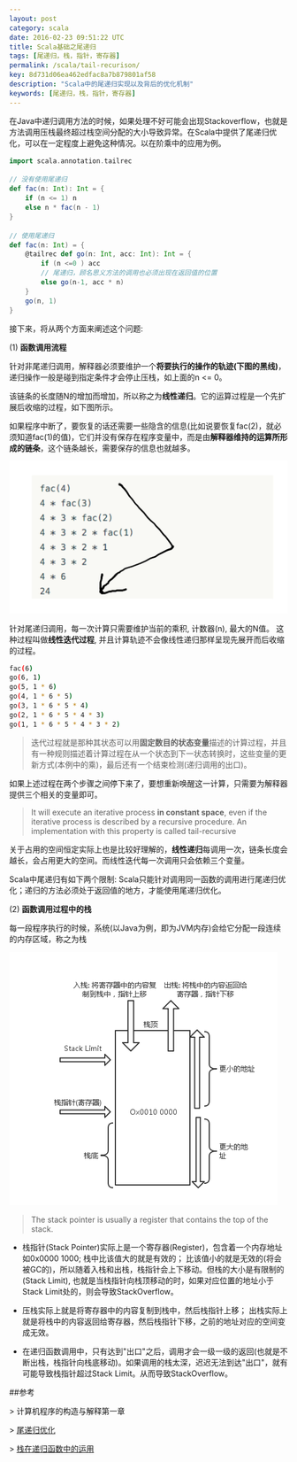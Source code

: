 ```yaml
---
layout: post
category: scala
date: 2016-02-23 09:51:22 UTC
title: Scala基础之尾递归
tags: [尾递归，栈，指针，寄存器]
permalink: /scala/tail-recurison/
key: 8d731d06ea462edfac8a7b879801af58
description: "Scala中的尾递归实现以及背后的优化机制"
keywords: [尾递归，栈，指针，寄存器]
---
```


<b style="display:none">
 那么在递归调用的时候，压栈压入的到底是什么了 对于阶乘来讲， into stack 就是那个int值吗
 在研究bubble的时候出现了 Stackoverflow 那么是这种情况 into stack的又是什么
</b>

在Java中递归调用方法的时候，如果处理不好可能会出现Stackoverflow，也就是方法调用压栈最终超过栈空间分配的大小导致异常。在Scala中提供了尾递归优化，可以在一定程度上避免这种情况。以在阶乘中的应用为例。

```scala
import scala.annotation.tailrec

// 没有使用尾递归
def fac(n: Int): Int = {
    if (n <= 1) n
    else n * fac(n - 1)
}

// 使用尾递归
def fac(n: Int) = {
    @tailrec def go(n: Int, acc: Int): Int = {
        if (n <=0 ) acc
        // 尾递归，顾名思义方法的调用也必须出现在返回值的位置
        else go(n-1, acc * n) 
    }
    go(n, 1)
}
```

接下来，将从两个方面来阐述这个问题:

(1) **函数调用流程**

针对非尾递归调用，解释器必须要维护一个**将要执行的操作的轨迹(下图的黑线)**， 递归操作一般是碰到指定条件才会停止压栈，如上面的n <= 0。

该链条的长度随N的增加而增加，所以称之为**线性递归**。它的运算过程是一个先扩展后收缩的过程，如下图所示。

如果程序中断了，要恢复的话还需要一些隐含的信息(比如说要恢复fac(2)，就必须知道fac(1)的值)，它们并没有保存在程序变量中，而是由**解释器维持的运算所形成的链条**，这个链条越长，需要保存的信息也就越多。

![线性递归的路径](/static/images/charts/2016-02-23/fac_linear_recursion.png)
    
针对尾递归调用，每一次计算只需要维护当前的乘积, 计数器(n), 最大的N值。
这种过程叫做**线性迭代过程**, 并且计算轨迹不会像线性递归那样呈现先展开而后收缩的过程。

```bash     
fac(6)
go(6, 1)
go(5, 1 * 6)
go(4, 1 * 6 * 5)
go(3, 1 * 6 * 5 * 4)
go(2, 1 * 6 * 5 * 4 * 3)
go(1, 1 * 6 * 5 * 4 * 3 * 2)
```

> 迭代过程就是那种其状态可以用**固定数目的状态变量**描述的计算过程，并且有一种规则描述着计算过程在从一个状态到下一状态转换时，这些变量的更新方式(本例中的乘)，最后还有一个结束检测(递归调用的出口)。 

如果上述过程在两个步骤之间停下来了，要想重新唤醒这一计算，只需要为解释器提供三个相关的变量即可。

> It will execute an iterative process **in constant space**, even if the iterative process is described by a recursive procedure. An implementation with this property is called tail-recursive

关于占用的空间恒定实际上也是比较好理解的，**线性递归**每调用一次，链条长度会越长，会占用更大的空间。而线性迭代每一次调用只会依赖三个变量。

Scala中尾递归有如下两个限制: Scala只能针对调用同一函数的调用进行尾递归优化；递归的方法必须处于返回值的地方，才能使用尾递归优化。

(2) **函数调用过程中的栈**

每一段程序执行的时候，系统(以Java为例，即为JVM内存)会给它分配一段连续的内存区域，称之为栈

![Stack In Memory](/static/images/charts/2016-02-23/stack.png)

> The stack pointer is usually a register that contains the top of the stack.

+ 栈指针(Stack Pointer)实际上是一个寄存器(Register)，包含着一个内存地址如0x0000 1000; 栈中比该值大的就是有效的； 比该值小的就是无效的(将会被GC的)，所以随着入栈和出栈，栈指针会上下移动。但栈的大小是有限制的(Stack Limit), 也就是当栈指针向栈顶移动的时，如果对应位置的地址小于Stack Limit处的，则会导致StackOverflow。

+ 压栈实际上就是将寄存器中的内容复制到栈中，然后栈指针上移； 出栈实际上就是将栈中的内容返回给寄存器，然后栈指针下移，之前的地址对应的空间变成无效。

+ 在递归函数调用中，只有达到"出口"之后，调用才会一级一级的返回(也就是不断出栈，栈指针向栈底移动)。如果调用的栈太深，迟迟无法到达"出口"，就有可能导致栈指针超过Stack Limit。从而导致StackOverflow。


##参考

\> 计算机程序的构造与解释第一章

\> [尾递归优化](http://stackoverflow.com/questions/310974/what-is-tail-call-optimization)

\> [栈在递归函数中的运用](https://www.cs.umd.edu/class/sum2003/cmsc311/Notes/Mips/stack.html)
